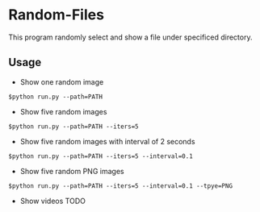 # Random-Files
This program randomly select and show a file under specificed directory.

## Usage

* Show one random image

```
$python run.py --path=PATH
```

* Show five random images

```
$python run.py --path=PATH --iters=5
```

* Show five random images with interval of 2 seconds

```
$python run.py --path=PATH --iters=5 --interval=0.1
```

* Show five random PNG images

```
$python run.py --path=PATH --iters=5 --interval=0.1 --tpye=PNG
```

* Show videos
TODO

